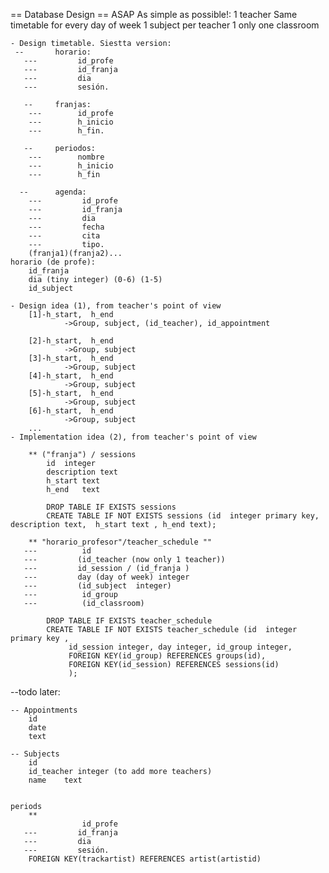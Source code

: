 
== Database Design ==
    ASAP
    As simple as possible!:
        1 teacher
        Same timetable for every day of week
        1 subject per teacher
        1 only one classroom

    - Design timetable. Siestta version:
     --       horario:
       ---         id_profe
       ---         id_franja
       ---         dia
       ---         sesión.

       --     franjas:
        ---        id_profe
        ---        h_inicio
        ---        h_fin.

       --     periodos:
        ---        nombre
        ---        h_inicio
        ---        h_fin

      --      agenda:
        ---         id_profe
        ---         id_franja
        ---         dia
        ---         fecha
        ---         cita
        ---         tipo.
        (franja1)(franja2)...
    horario (de profe):
        id_franja
        dia (tiny integer) (0-6) (1-5)
        id_subject

    - Design idea (1), from teacher's point of view
        [1]-h_start,  h_end
                ->Group, subject, (id_teacher), id_appointment

        [2]-h_start,  h_end
                ->Group, subject
        [3]-h_start,  h_end
                ->Group, subject
        [4]-h_start,  h_end
                ->Group, subject
        [5]-h_start,  h_end
                ->Group, subject
        [6]-h_start,  h_end
                ->Group, subject
        ...
    - Implementation idea (2), from teacher's point of view

        ** ("franja") / sessions
            id  integer
            description text
            h_start text
            h_end   text

            DROP TABLE IF EXISTS sessions
            CREATE TABLE IF NOT EXISTS sessions (id  integer primary key, description text,  h_start text , h_end text);

        ** "horario_profesor"/teacher_schedule ""
       ---          id
       ---         (id_teacher (now only 1 teacher))
       ---         id_session / (id_franja )
       ---         day (day of week) integer
       ---         (id_subject  integer)
       ---          id_group
       ---          (id_classroom)

            DROP TABLE IF EXISTS teacher_schedule
            CREATE TABLE IF NOT EXISTS teacher_schedule (id  integer primary key ,
                 id_session integer, day integer, id_group integer,
                 FOREIGN KEY(id_group) REFERENCES groups(id),
                 FOREIGN KEY(id_session) REFERENCES sessions(id)
                 );


--todo later:


    -- Appointments
        id
        date
        text

    -- Subjects
        id
        id_teacher integer (to add more teachers)
        name    text


    periods
        **
                    id_profe
       ---         id_franja
       ---         dia
       ---         sesión.
        FOREIGN KEY(trackartist) REFERENCES artist(artistid)

